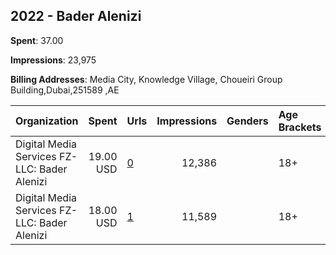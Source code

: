 ## 2022 - Bader Alenizi 
**Spent**: 37.00

**Impressions**: 23,975

**Billing Addresses**: Media City, Knowledge Village, Choueiri Group Building,Dubai,251589 ,AE

|Organization|Spent|Urls|Impressions|Genders|Age Brackets|Country Codes|
|:---|---:|:---|---:|:---|:---|:---|
|Digital Media Services FZ-LLC: Bader Alenizi|19.00 USD|[0](https://www.snap.com/political-ads/asset/c8e9ebdb27d35743fb34c855090945653e9d297b7716077f6e174c9ad9234b69?mediaType=jpeg)|12,386||18+|kuwait|
|Digital Media Services FZ-LLC: Bader Alenizi|18.00 USD|[1](https://www.snap.com/political-ads/asset/c8e9ebdb27d35743fb34c855090945653e9d297b7716077f6e174c9ad9234b69?mediaType=jpeg)|11,589||18+|kuwait|
